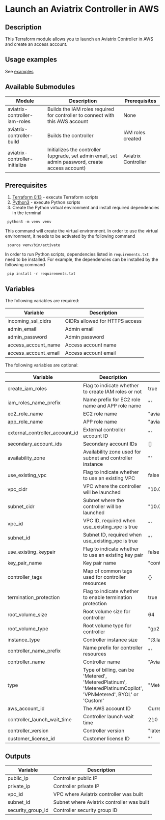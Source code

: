 # Launch an Aviatrix Controller in AWS

## Description
This Terraform module allows you to launch an Aviatrix Controller in AWS and create an access account.

## Usage examples

See [examples](https://github.com/AviatrixSystems/terraform-aviatrix-aws-controller/blob/main/examples/README.md)

## Available Submodules

| Module  | Description | Prerequisites |
| ------- | ----------- | ------------- |
| aviatrix-controller-iam-roles | Builds the IAM roles required for controller to connect with this AWS account | None |
| aviatrix-controller-build | Builds the controller | IAM roles created|
| aviatrix-controller-initialize | Initializes the controller (upgrade, set admin email, set admin password, create access account) | Aviatrix Controller |

## Prerequisites

1. [Terraform 0.13](https://www.terraform.io/downloads.html) - execute Terraform scripts
2. [Python3](https://www.python.org/downloads/) - execute Python scripts
3. Create the Python virtual environment and install required dependencies in the terminal
``` shell
 python3 -m venv venv
```
This command will create the virtual environment. In order to use the virtual environment, it needs to be activated by the following command
``` shell
 source venv/bin/activate
```
In order to run Python scripts, dependencies listed in `requirements.txt` need to be installed. For example, the dependencies can be installed by the following command
``` shell
 pip install -r requirements.txt
```

## Variables

The following variables are required:

| Variable  | Description |
| --------- | ----------- |
| incoming_ssl_cidrs | CIDRs allowed for HTTPS access |
| admin_email | Admin email |
| admin_password | Admin password |
| access_account_name | Access account name |
| access_account_email | Access account email |

The following variables are optional:

| Variable  | Description | Default |
| --------- | ----------- | ------- |
| create_iam_roles | Flag to indicate whether to create IAM roles or not | true |
| iam_roles_name_prefix | Name prefix for EC2 role name and APP role name | "" |
| ec2_role_name | EC2 role name | "aviatrix-role-ec2" |
| app_role_name | APP role name | "aviatrix-role-app" |
| external_controller_account_id | External controller account ID | "" |
| secondary_account_ids  | Secondary account IDs | [] |
| availability_zone | Availability zone used for subnet and controller instance | "" |
| use_existing_vpc | Flag to indicate whether to use an existing VPC | false |
| vpc_cidr | VPC where the controller will be launched | "10.0.0.0/16" |
| subnet_cidr | Subnet where the controller will be launched | "10.0.1.0/24" |
| vpc_id | VPC ID, required when use_existing_vpc is true | "" |
| subnet_id | Subnet ID, required when use_existing_vpc is true | "" |
| use_existing_keypair | Flag to indicate whether to use an existing key pair | false |
| key_pair_name | Key pair name | "controller_kp" |
| controller_tags | Map of common tags used for controller resources | {} |
| termination_protection | Flag to indicate whether to enable termination protection | true |
| root_volume_size | Root volume size for controller | 64 |
| root_volume_type | Root volume type for controller | "gp2" |
| instance_type | Controller instance size | "t3.large" |
| controller_name_prefix | Name prefix for controller resources | "" |
| controller_name | Controller name | "AviatrixController" |
| type | Type of billing, can be 'Metered', 'MeteredPlatinum', 'MeteredPlatinumCopilot', 'VPNMetered', BYOL' or 'Custom' | "MeteredPlatinumCopilot" |
| aws_account_id | The AWS account ID | Current caller ID |
| controller_launch_wait_time | Controller launch wait time | 210 |
| controller_version | Controller version | "latest" |
| customer_license_id | Customer license ID | "" |

## Outputs

| Variable  | Description |
| --------- | ----------- |
| public_ip | Controller public IP |
| private_ip | Controller private IP |
| vpc_id | VPC where Aviatrix controller was built |
| subnet_id | Subnet where Aviatrix controller was built |
| security_group_id | Controller security group ID |
